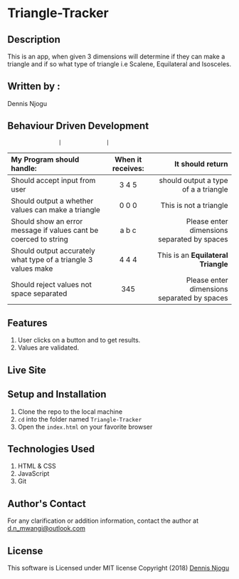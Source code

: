 # Triangle-Tracker
## Description
This is an app, when given 3 dimensions will determine if they can make a triangle and if so what type of triangle i.e Scalene, Equilateral and Isosceles.
## Written by : 
Dennis Njogu

## Behaviour Driven Development
                    |              |
| My Program should handle:     | When it receives:         |It should return
|:------------------            |:-----------------------:  |--------------------:
|Should accept input from user  |   3 4 5                   | should output a type of a a triangle
|Should output a whether  values can make a triangle|  0 0 0                    | This is not a triangle
|Should show an error message if values cant be coerced to string   |  a b c                    | Please enter dimensions separated by spaces
|Should output accurately what type of a triangle 3 values make|   4 4 4                   |This is an **Equilateral Triangle**
| Should reject values not space separated      | 345                       |Please enter dimensions separated by spaces


## Features
1. User clicks on a button and to get results.
2. Values are validated.
   
## Live Site

## Setup and Installation
1. Clone the repo to the local machine
2. `cd` into the folder named `Triangle-Tracker`
3. Open the `index.html` on your favorite browser

## Technologies Used
1. HTML & CSS
2. JavaScript
3. Git
## Author's Contact
For any clarification or addition information, contact the author at d.n_mwangi@outlook.com

## License
This software is Licensed under MIT license Copyright (2018) [Dennis Njogu](https://opensource.org)

